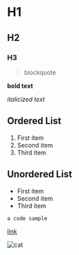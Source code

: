 
# H1
## H2
### H3

> blockquote

**bold text**

*italicized text*

## Ordered List

1. First item
2. Second item
3. Third item

## Unordered List

- First item
- Second item
- Third item

`a code sample`

[link](https://www.markdownguide.org)

![cat](https://omundy.github.io/dig245-hello-world/assets/img/cat.jpg)

